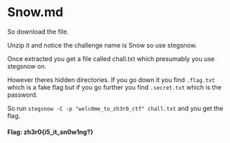 # Snow.md

So download the file. 

Unzip it and notice the challenge name is Snow so use stegsnow. 

Once extracted you get a file called chall.txt which presumably you use stegsnow on. 

However theres hidden directories. If you go down it you find `.flag.txt` which is a fake flag but if you go further you find `.secret.txt` which is the password. 

So run `stegsnow -C -p "welc0me_to_zh3r0_ctf" chall.txt` and you get the flag.

#### Flag: zh3r0{i5_it_sn0w1ng?}
